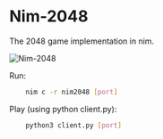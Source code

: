 # Nim-2048

The 2048 game implementation in nim.

![Nim-2048](https://hsto.org/files/657/f1c/9fd/657f1c9fd89b46f485d3be8fe0e9ad24.jpg "Nim-2048")

Run:

```bash
    nim c -r nim2048 [port]
```

Play (using python client.py):

```bash
    python3 client.py [port]
```
